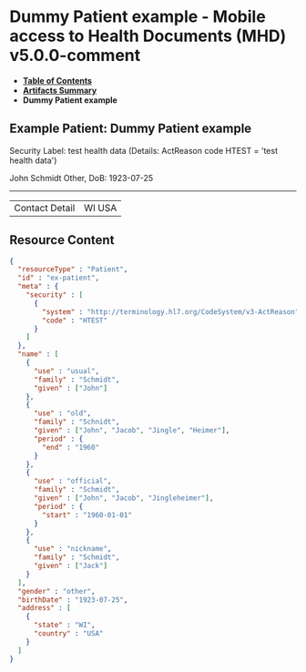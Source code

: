 # Dummy Patient example - Mobile access to Health Documents (MHD) v5.0.0-comment

* [**Table of Contents**](toc.md)
* [**Artifacts Summary**](artifacts.md)
* **Dummy Patient example**

## Example Patient: Dummy Patient example

Security Label: test health data (Details: ActReason code HTEST = 'test health data')

John Schmidt Other, DoB: 1923-07-25

-------

| | |
| :--- | :--- |
| Contact Detail | WI USA |



## Resource Content

```json
{
  "resourceType" : "Patient",
  "id" : "ex-patient",
  "meta" : {
    "security" : [
      {
        "system" : "http://terminology.hl7.org/CodeSystem/v3-ActReason",
        "code" : "HTEST"
      }
    ]
  },
  "name" : [
    {
      "use" : "usual",
      "family" : "Schmidt",
      "given" : ["John"]
    },
    {
      "use" : "old",
      "family" : "Schnidt",
      "given" : ["John", "Jacob", "Jingle", "Heimer"],
      "period" : {
        "end" : "1960"
      }
    },
    {
      "use" : "official",
      "family" : "Schmidt",
      "given" : ["John", "Jacob", "Jingleheimer"],
      "period" : {
        "start" : "1960-01-01"
      }
    },
    {
      "use" : "nickname",
      "family" : "Schmidt",
      "given" : ["Jack"]
    }
  ],
  "gender" : "other",
  "birthDate" : "1923-07-25",
  "address" : [
    {
      "state" : "WI",
      "country" : "USA"
    }
  ]
}

```
